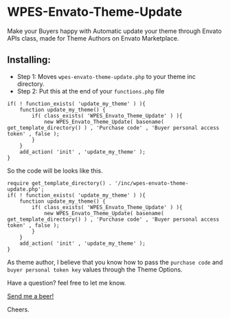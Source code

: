 # WPES-Envato-Theme-Update
 Make your Buyers happy with Automatic update your theme through Envato APIs class, made for Theme Authors on Envato Marketplace.
 
## Installing:
 
* Step 1: Moves ```wpes-envato-theme-update.php``` to your theme inc directory.
* Step 2: Put this at the end of your ```functions.php``` file 
```
if( ! function_exists( 'update_my_theme' ) ){
	function update_my_theme() {
		if( class_exists( 'WPES_Envato_Theme_Update' ) ){
			new WPES_Envato_Theme_Update( basename( get_template_directory() ) , 'Purchase code' , 'Buyer personal access token' , false );
		}
	}
	add_action( 'init' , 'update_my_theme' );
}
```
So the code will be looks like this.

```
require get_template_directory() . '/inc/wpes-envato-theme-update.php';
if( ! function_exists( 'update_my_theme' ) ){
	function update_my_theme() {
		if( class_exists( 'WPES_Envato_Theme_Update' ) ){
			new WPES_Envato_Theme_Update( basename( get_template_directory() ) , 'Purchase code' , 'Buyer personal access token' , false );
		}
	}
	add_action( 'init' , 'update_my_theme' );
}
```

As theme author, I believe that you know how to pass the ```purchase code``` and ```buyer personal token key``` values through the Theme Options.

Have a question? feel free to let me know.

[Send me a beer!](https://www.paypal.com/cgi-bin/webscr?cmd=_s-xclick&hosted_button_id=N4FRYTB3Z5RSL)

Cheers.
